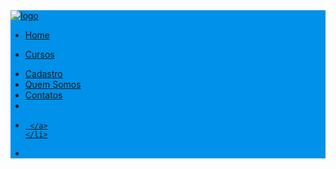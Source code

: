 <!DOCTYPE html>
 <html>
 <head>
 </head>
 <body>
 <nav class='navbar navbar-expand-lg navbar-dark' id='cab' style='background-color:#0091ea;'>
<link rel='stylesheet' href='Views/Components/Header.php'>
   <a class='navbar-brand' href='../Index.php'>
     <img src='../Imagens/Logo.png' id='logo' alt='logo'>
   </a>

   <div class='navbar-collapse' id='items'>
     <ul class='navbar-nav'>
   	<li class='nav-item'>
    <a class='nav-link' href='../Index.php' id='home'>
   	Home
   </a>
   </li>
   <li class='nav-item dropdown'>
     <a class='nav-link' href='Cursos.php'>

   Cursos
 </a>
 </li>


  <li class='nav-item'>
   <a class='nav-link' href='Cadastro.php'>
   	Cadastro
   </a>
 </li>
 <li class='nav-item'>
     <a class='nav-link' href='Somos.php'>
   	Quem Somos
   </a>
 </li>
 <li class='nav-item '>
   <a class='nav-link  ' href='Contatos.php'>
   	Contatos
   </a>
 </li>

 <li class='nav-item'>
   <a class='nav-link' href='Alunos.php'>

   

   </a>
 </li>



 </ul>




   </div>


   <div id='items'>

  <ul class='navbar-nav navbar-right'>
 	<li class='nav-link mt-3' >
     <a class= 'nav-link' href='Login.php'>

     </a>
 	</li>
  

 <li class='nav-item mt-4'>
   <a class='nav-link' >


   </a>
 </li>
 </ul>
 </div>
 </nav>

